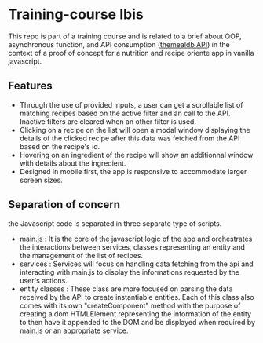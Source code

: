 # Training-course Ibis
This repo is part of a training course and is related to a brief about OOP, asynchronous function, and API consumption ([themealdb API](https://www.themealdb.com/api.php)) in the context of a proof of concept for a nutrition and recipe oriente app in vanilla javascript.

## Features
* Through the use of provided inputs, a user can get a scrollable list of matching recipes based on the active filter and an call to the API. Inactive filters are cleared when an other filter is used.
* Clicking on a recipe on the list will open a modal window displaying the details of the clicked recipe after this data was fetched from the API based on the recipe's id.
* Hovering on an ingredient of the recipe will show an additionnal window with details about the ingredient.
* Designed in mobile first, the app is responsive to accommodate larger screen sizes.

## Separation of concern
the Javascript code is separated in three separate type of scripts.
* main.js : It is the core of the javascript logic of the app and orchestrates the interactions between services, classes representing an entity and the management of the list of recipes.
* services : Services will focus on handling data fetching from the api and interacting with main.js to display the informations requested by the user's actions.
* entity classes : These class are more focused on parsing the data received by the API to create instantiable entities. Each of this class also comes with its own "createComponent" method with the purpose of creating a dom HTMLElement representing the information of the entity to then have it appended to the DOM and be displayed when required by main.js or an appropriate service.